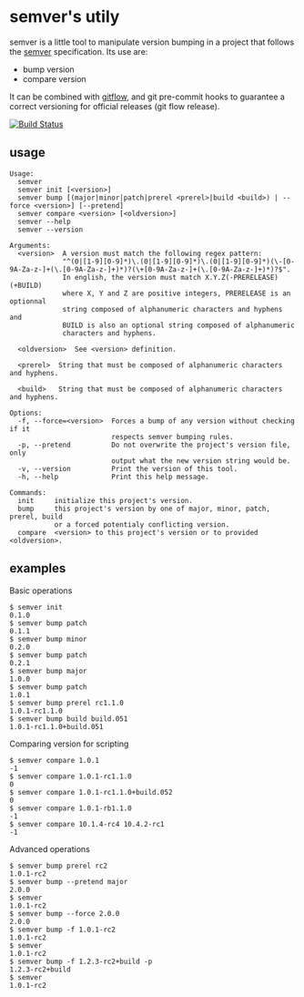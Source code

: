 semver's utily
==============

semver is a little tool to manipulate version bumping in a project that
follows the [semver] specification. Its use are:

  - bump version
  - compare version

It can be combined with [gitflow], and git pre-commit hooks to guarantee a
correct versioning for official releases (git flow release).

[semver]: https://github.com/mojombo/semver
[gitflow]: https://github.com/nvie/gitflow

[![Build Status](https://travis-ci.org/fsaintjacques/semver-tool.svg?branch=develop)](https://travis-ci.org/fsaintjacques/semver-tool)

usage
-----

    Usage:
      semver
      semver init [<version>]
      semver bump [(major|minor|patch|prerel <prerel>|build <build>) | --force <version>] [--pretend]
      semver compare <version> [<oldversion>]
      semver --help
      semver --version

    Arguments:
      <version>  A version must match the following regex pattern:
                 "^(0|[1-9][0-9]*)\.(0|[1-9][0-9]*)\.(0|[1-9][0-9]*)(\-[0-9A-Za-z-]+(\.[0-9A-Za-z-]+)*)?(\+[0-9A-Za-z-]+(\.[0-9A-Za-z-]+)*)?$".
                 In english, the version must match X.Y.Z(-PRERELEASE)(+BUILD)
                 where X, Y and Z are positive integers, PRERELEASE is an optionnal
                 string composed of alphanumeric characters and hyphens and
                 BUILD is also an optional string composed of alphanumeric
                 characters and hyphens.

      <oldversion>  See <version> definition.

      <prerel>  String that must be composed of alphanumeric characters and hyphens.

      <build>   String that must be composed of alphanumeric characters and hyphens.

    Options:
      -f, --force=<version>  Forces a bump of any version without checking if it
                             respects semver bumping rules.
      -p, --pretend          Do not overwrite the project's version file, only
                             output what the new version string would be.
      -v, --version          Print the version of this tool.
      -h, --help             Print this help message.

    Commands:
      init     initialize this project's version.
      bump     this project's version by one of major, minor, patch, prerel, build
               or a forced potentialy conflicting version.
      compare  <version> to this project's version or to provided <oldversion>.

examples
--------

Basic operations

    $ semver init
    0.1.0
    $ semver bump patch
    0.1.1
    $ semver bump minor
    0.2.0
    $ semver bump patch
    0.2.1
    $ semver bump major
    1.0.0
    $ semver bump patch
    1.0.1
    $ semver bump prerel rc1.1.0
    1.0.1-rc1.1.0
    $ semver bump build build.051
    1.0.1-rc1.1.0+build.051

Comparing version for scripting

    $ semver compare 1.0.1
    -1
    $ semver compare 1.0.1-rc1.1.0
    0
    $ semver compare 1.0.1-rc1.1.0+build.052
    0
    $ semver compare 1.0.1-rb1.1.0
    -1
    $ semver compare 10.1.4-rc4 10.4.2-rc1
    -1

Advanced operations

    $ semver bump prerel rc2
    1.0.1-rc2
    $ semver bump --pretend major
    2.0.0
    $ semver
    1.0.1-rc2
    $ semver bump --force 2.0.0
    2.0.0
    $ semver bump -f 1.0.1-rc2
    1.0.1-rc2
    $ semver
    1.0.1-rc2
    $ semver bump -f 1.2.3-rc2+build -p
    1.2.3-rc2+build
    $ semver
    1.0.1-rc2

